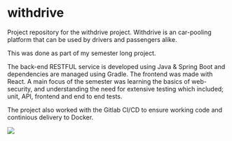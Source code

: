 # withdrive

Project repository for the withdrive project. Withdrive is an car-pooling platform that can be used by drivers and passengers alike.

This was done as part of my semester long project.

The back-end RESTFUL service is developed using Java & Spring Boot and dependencies are managed using Gradle. The frontend was made with React.
A main focus of the semester was learning the basics of web-security, and understanding the need for extensive testing which included; unit, API, frontend and end to end tests.

The project also worked with the Gitlab CI/CD to ensure working code and continious delivery to Docker.

<img src="https://i.imgur.com/nzFBTfC.png" class="center"/>
